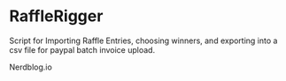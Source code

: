 # RaffleRigger
Script for Importing Raffle Entries, choosing winners, and exporting into a csv file for paypal batch invoice upload.

Nerdblog.io
